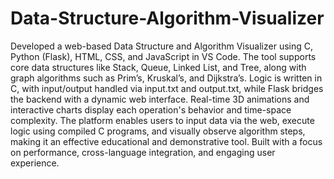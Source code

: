 # Data-Structure-Algorithm-Visualizer
Developed a web-based Data Structure and Algorithm Visualizer using C, Python (Flask), HTML, CSS, and JavaScript in VS Code. The tool supports core data structures like Stack, Queue, Linked List, and Tree, along with graph algorithms such as Prim’s, Kruskal’s, and Dijkstra’s. Logic is written in C, with input/output handled via input.txt and output.txt, while Flask bridges the backend with a dynamic web interface. Real-time 3D animations and interactive charts display each operation's behavior and time-space complexity. The platform enables users to input data via the web, execute logic using compiled C programs, and visually observe algorithm steps, making it an effective educational and demonstrative tool. Built with a focus on performance, cross-language integration, and engaging user experience.
